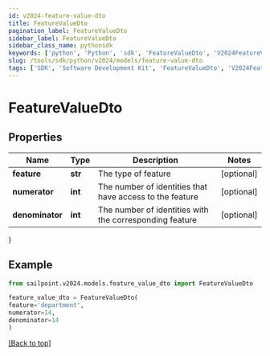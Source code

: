 ```yaml
---
id: v2024-feature-value-dto
title: FeatureValueDto
pagination_label: FeatureValueDto
sidebar_label: FeatureValueDto
sidebar_class_name: pythonsdk
keywords: ['python', 'Python', 'sdk', 'FeatureValueDto', 'V2024FeatureValueDto'] 
slug: /tools/sdk/python/v2024/models/feature-value-dto
tags: ['SDK', 'Software Development Kit', 'FeatureValueDto', 'V2024FeatureValueDto']
---
```


# FeatureValueDto


## Properties

Name | Type | Description | Notes
------------ | ------------- | ------------- | -------------
**feature** | **str** | The type of feature | [optional] 
**numerator** | **int** | The number of identities that have access to the feature | [optional] 
**denominator** | **int** | The number of identities with the corresponding feature | [optional] 
}

## Example

```python
from sailpoint.v2024.models.feature_value_dto import FeatureValueDto

feature_value_dto = FeatureValueDto(
feature='department',
numerator=14,
denominator=14
)

```
[[Back to top]](#) 

